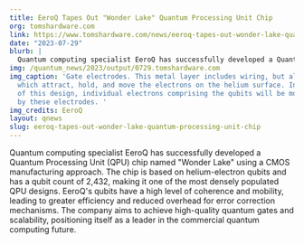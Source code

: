 ```yaml
---
title: EeroQ Tapes Out "Wonder Lake" Quantum Processing Unit Chip
org: tomshardware.com
link: https://www.tomshardware.com/news/eeroq-tapes-out-wonder-lake-quantum-processing-unit-chip
date: "2023-07-29"
blurb: |
  Quantum computing specialist EeroQ has successfully developed a Quantum Processing Unit (QPU) chip named "Wonder Lake" using a CMOS manufacturing approach. The chip is based on helium-electron qubits and has a qubit count of 2,432, making it one of the most densely populated QPU designs. EeroQ's qubits have a high level of coherence and mobility, leading to greater efficiency and reduced overhead for error correction mechanisms. The company aims to achieve high-quality quantum gates and scalability, positioning itself as a leader in the commercial quantum computing future.
img: /quantum_news/2023/output/0729.tomshardware.com
img_caption: 'Gate electrodes. This metal layer includes wiring, but also electrodes
  which attract, hold, and move the electrons on the helium surface. In future enhancements
  of this design, individual electrons comprising the qubits will be moved and controlled
  by these electrodes. '
img_credits: EeroQ
layout: qnews
slug: eeroq-tapes-out-wonder-lake-quantum-processing-unit-chip
---
```


Quantum computing specialist EeroQ has successfully developed a Quantum Processing Unit (QPU) chip named "Wonder Lake" using a CMOS manufacturing approach. The chip is based on helium-electron qubits and has a qubit count of 2,432, making it one of the most densely populated QPU designs. EeroQ's qubits have a high level of coherence and mobility, leading to greater efficiency and reduced overhead for error correction mechanisms. The company aims to achieve high-quality quantum gates and scalability, positioning itself as a leader in the commercial quantum computing future.

